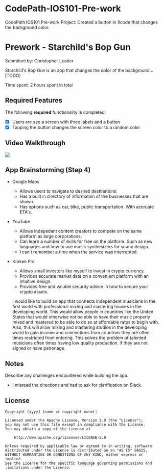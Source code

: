# CodePath-IOS101-Pre-work
CodePath IOS101 Pre-work Project: Created a button in Xcode that changes the background color.
# Prework - Starchild's Bop Gun

Submitted by: Christopher Leader

Starchild's Bop Gun is an app that changes the color of the background... [TODO] 

Time spent: 2 hours spent in total

## Required Features

The following **required** functionality is completed:

- [x] Users are see a screen with three labels and a button
- [x] Tapping the button changes the screen color to a random color
 
## Video Walkthrough

<div>
    <a href="https://www.loom.com/share/93682bdb4a344f2eac5cfc2ddf288483">
    </a>
    <a href="https://www.loom.com/share/93682bdb4a344f2eac5cfc2ddf288483">
      <img style="max-width:300px;" src="https://cdn.loom.com/sessions/thumbnails/93682bdb4a344f2eac5cfc2ddf288483-with-play.gif">
    </a>
  </div>

## App Brainstorming (Step 4)
- Google Maps
    * Allows users to navigate to desired destinations.
    * Has a built in directory of information of the businesses that are shown.
    * Has options such as car, bike, public transportation. With accruate ETA's.
    
- YouTube
    * Allows indepedent content creators to compete on the same platform as large corporations.
    * Can learn a number of skills for free on the platform. Such as new languages and how to use music synthesizers for sound design.
    * I can't remember a time when the service was interrupted.
    
- Kraken Pro
    * Allows small investors like myself to invest in crypto currency.
    * Provides accurate market data on a convenient platform with an intuitive design.
    * Provides free and valuble security advice in how to secure your crypto assets.
    
    I would like to build an app that connects independent musicians in the first world with professional mixing and mastering houses in the developing world. This would allow people in countries like the United States that would otherwise not be able to have their music properly mixed and mastered to be able to do so at affordable rates to begin with. Also, this will allow mixing and mastering studios in the developing world to gain income and connections from countries they are often times restricted from entering. This solves the problem of talented musicians often times having low quality production. If they are not signed or have patronage.

## Notes

Describe any challenges encountered while building the app.
 * I misread the directions and had to ask for clarification on Slack.

## License

    Copyright [yyyy] [name of copyright owner]

    Licensed under the Apache License, Version 2.0 (the "License");
    you may not use this file except in compliance with the License.
    You may obtain a copy of the License at

        http://www.apache.org/licenses/LICENSE-2.0

    Unless required by applicable law or agreed to in writing, software
    distributed under the License is distributed on an "AS IS" BASIS,
    WITHOUT WARRANTIES OR CONDITIONS OF ANY KIND, either express or implied.
    See the License for the specific language governing permissions and
    limitations under the License.
